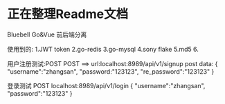 # 正在整理Readme文档


Bluebell Go&Vue 前后端分离

使用到的:
1.JWT token
2.go-redis
3.go-mysql
4.sony flake
5.md5
6.


用户注册测试:POST
POST ==> url:localhost:8989/api/v1/signup
post data: {
  "username":"zhangsan",
  "password:"123123",
  "re_password":"123123"
}

登录测试 POST
localhost:8989/api/v1/login
{
    "username":"zhangsan",
    "password":"123123"
}
